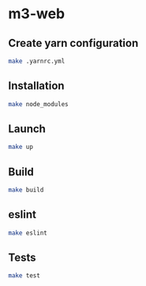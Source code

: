 # m3-web

## Create yarn configuration

```bash
make .yarnrc.yml
```

## Installation

```bash
make node_modules
```

## Launch
```bash
make up
```

## Build
```bash
make build
```

## eslint
```bash
make eslint
```

## Tests
```bash
make test
```